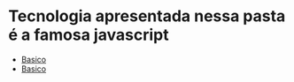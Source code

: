 # Tecnologia apresentada nessa pasta é a famosa javascript
<ul>
    <li><a href="https://github.com/joaovtk/proz-course-frontend/tree/main/basico/js">Basico</li>
    <li><a href="https://github.com/joaovtk/proz-course-frontend/tree/main/integracao/js">Basico</li>
</ul>